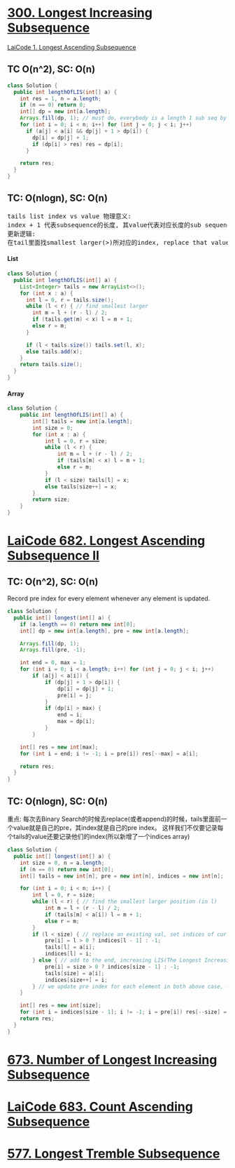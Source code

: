 # [300. Longest Increasing Subsequence](https://leetcode.com/problems/longest-increasing-subsequence/)
[LaiCode 1. Longest Ascending Subsequence](https://app.laicode.io/app/problem/1)
## TC O(n^2), SC: O(n)
```java
class Solution {
  public int lengthOfLIS(int[] a) {
    int res = 1, n = a.length;
    if (n == 0) return 0;
    int[] dp = new int[a.length];
    Arrays.fill(dp, 1); // must do, everybody is a length 1 sub seq by themselves
    for (int i = 0; i < n; i++) for (int j = 0; j < i; j++)
      if (a[j] < a[i] && dp[j] + 1 > dp[i]) {
        dp[i] = dp[j] + 1;
        if (dp[i] > res) res = dp[i];
      }

    return res;
  }
}
```

## TC: O(nlogn), SC: O(n)
<pre>
tails list index vs value 物理意义:
index + 1 代表subsequence的长度, 其value代表对应长度的sub sequence的最小ending value
更新逻辑:
在tail里面找smallest larger(>)所对应的index, replace that value (append if not exist)
</pre>
#### List
```java
class Solution {
  public int lengthOfLIS(int[] a) {
    List<Integer> tails = new ArrayList<>();
    for (int x : a) {
      int l = 0, r = tails.size();
      while (l < r) { // find smallest larger
        int m = l + (r - l) / 2;
        if (tails.get(m) < x) l = m + 1;
        else r = m;
      }

      if (l < tails.size()) tails.set(l, x);
      else tails.add(x);
    }
    return tails.size();
  }
}
```
#### Array
```java
class Solution {
    public int lengthOfLIS(int[] a) {
        int[] tails = new int[a.length];
        int size = 0;
        for (int x : a) {
            int l = 0, r = size;
            while (l < r) {
                int m = l + (r - l) / 2;
                if (tails[m] < x) l = m + 1;
                else r = m;
            }
            if (l < size) tails[l] = x;
            else tails[size++] = x;
        }
        return size;
    }
}
```

# [LaiCode 682. Longest Ascending Subsequence II](https://app.laicode.io/app/problem/682)
## TC: O(n^2), SC: O(n)
Record pre index for every element whenever any element is updated.
```java
class Solution {
  public int[] longest(int[] a) {
    if (a.length == 0) return new int[0];
    int[] dp = new int[a.length], pre = new int[a.length];

    Arrays.fill(dp, 1);
    Arrays.fill(pre, -1);

    int end = 0, max = 1;
    for (int i = 0; i < a.length; i++) for (int j = 0; j < i; j++)
        if (a[j] < a[i]) {
            if (dp[j] + 1 > dp[i]) {
                dp[i] = dp[j] + 1;
                pre[i] = j;
            }
            if (dp[i] > max) {
                end = i;
                max = dp[i];
            }
        }

    int[] res = new int[max];
    for (int i = end; i != -1; i = pre[i]) res[--max] = a[i];

    return res;
  }
}
```
## TC: O(nlogn), SC: O(n)
重点: 每次去Binary Search的时候去replace(或者append)的时候，tails里面前一个value就是自己的pre，其index就是自己的pre index。
这样我们不仅要记录每个tails的value还要记录他们的index(所以新增了一个indices array)
```java
class Solution {
  public int[] longest(int[] a) {
    int size = 0, n = a.length;
    if (n == 0) return new int[0];
    int[] tails = new int[n], pre = new int[n], indices = new int[n];

    for (int i = 0; i < n; i++) {
        int l = 0, r = size;
        while (l < r) { // find the smallest larger position (in l)
            int m = l + (r - l) / 2;
            if (tails[m] < a[i]) l = m + 1;
            else r = m;
        }
        if (l < size) { // replace an existing val, set indices of cur end value
            pre[i] = l > 0 ? indices[l - 1] : -1;
            tails[l] = a[i];
            indices[l] = i;
        } else { // add to the end, increasing LIS(The Longest Increasing Subsequence) by 1
            pre[i] = size > 0 ? indices[size - 1] : -1;
            tails[size] = a[i];
            indices[size++] = i;
        } // we update pre index for each element in both above case, -1 means this guy has no pre
    }

    int[] res = new int[size];
    for (int i = indices[size - 1]; i != -1; i = pre[i]) res[--size] = a[i];
    return res;
  }
}
```

# [673. Number of Longest Increasing Subsequence](https://leetcode.com/problems/number-of-longest-increasing-subsequence/)

# [LaiCode 683. Count Ascending Subsequence](https://app.laicode.io/app/problem/683)

# [577. Longest Tremble Subsequence](https://app.laicode.io/app/problem/577)

